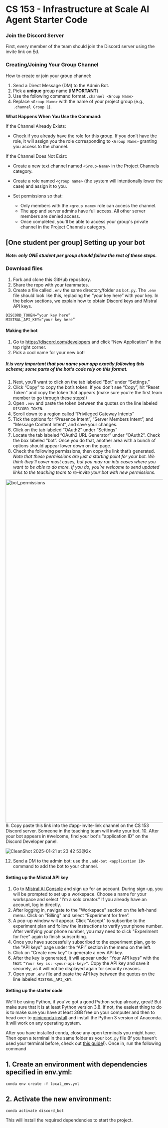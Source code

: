 # CS 153 - Infrastructure at Scale AI Agent Starter Code

### Join the Discord Server

First, every member of the team should join the Discord server using the invite link on Ed.

### Creating/Joining Your Group Channel

How to create or join your group channel:

1. Send a Direct Message (DM) to the Admin Bot.
2. Pick a **unique** group name (**IMPORTANT**)
3. Use the following command format:`.channel <Group Name>`
4. Replace `<Group Name>` with the name of your project group (e.g., `.channel Group 1`).

**What Happens When You Use the Command:**

If the Channel Already Exists:

- Check if you already have the role for this group. If you don’t have the role, it will assign you the role corresponding to `<Group Name>` granting you access to the channel.

If the Channel Does Not Exist:

- Create a new text channel named `<Group-Name>` in the Project Channels category.
- Create a role named `<group name>` (the system will intentionally lower the case) and assign it to you.

- Set permissions so that:
  - Only members with the `<group name>` role can access the channel.
  - The app and server admins have full access. All other server members are denied access.
  - Once completed, you'll be able to access your group's private channel in the Project Channels category.

## [One student per group] Setting up your bot

##### Note: only ONE student per group should follow the rest of these steps.

### Download files

1. Fork and clone this GitHub repository.
2. Share the repo with your teammates.
3. Create a file called `.env` the same directory/folder as `bot.py`. The `.env` file should look like this, replacing the “your key here” with your key. In the below sections, we explain how to obtain Discord keys and Mistral API keys.

```
DISCORD_TOKEN=“your key here”
MISTRAL_API_KEY=“your key here”
```

#### Making the bot

1. Go to https://discord.com/developers and click “New Application” in the top right corner.
2. Pick a cool name for your new bot!

##### It is very important that you name your app exactly following this scheme; some parts of the bot’s code rely on this format.

1. Next, you’ll want to click on the tab labeled “Bot” under “Settings.”
2. Click “Copy” to copy the bot’s token. If you don’t see “Copy”, hit “Reset Token” and copy the token that appears (make sure you’re the first team member to go through these steps!)
3. Open `.env` and paste the token between the quotes on the line labeled `DISCORD_TOKEN`.
4. Scroll down to a region called “Privileged Gateway Intents”
5. Tick the options for “Presence Intent”, “Server Members Intent”, and “Message Content Intent”, and save your changes.
6. Click on the tab labeled “OAuth2” under “Settings”
7. Locate the tab labeled “OAuth2 URL Generator” under “OAuth2”. Check the box labeled “bot”. Once you do that, another area with a bunch of options should appear lower down on the page.
8. Check the following permissions, then copy the link that’s generated. <em>Note that these permissions are just a starting point for your bot. We think they’ll cover most cases, but you may run into cases where you want to be able to do more. If you do, you’re welcome to send updated links to the teaching team to re-invite your bot with new permissions.</em>
  <img width="1097" alt="bot_permissions" src="https://github.com/user-attachments/assets/4db80209-e8d3-4e71-8cff-5f5e04beceeb" />
9. Copy paste this link into the #app-invite-link channel on the CS 153 Discord server. Someone in the teaching team will invite your bot.
10. After your bot appears in #welcome, find your bot's "application ID" on the Discord Developer panel.

![CleanShot 2025-01-21 at 23 42 53@2x](https://github.com/user-attachments/assets/2cf6b8fd-5756-494c-a6c3-8c61e821d568)
    
12. Send a DM to the admin bot: use the `.add-bot <application ID>` command to add the bot to your channel.

#### Setting up the Mistral API key

1. Go to [Mistral AI Console](https://console.mistral.ai) and sign up for an account. During sign-up, you will be prompted to set up a workspace. Choose a name for your workspace and select "I'm a solo creator." If you already have an account, log in directly.
2. After logging in, navigate to the "Workspace" section on the left-hand menu. Click on "Billing" and select “Experiment for free”.
3. A pop-up window will appear. Click "Accept" to subscribe to the experiment plan and follow the instructions to verify your phone number. After verifying your phone number, you may need to click "Experiment for free" again to finish subscribing. 
4. Once you have successfully subscribed to the experiment plan, go to the "API keys" page under the “API” section in the menu on the left.
5. Click on "Create new key" to generate a new API key.
6. After the key is generated, it will appear under “Your API keys” with the text: `“Your key is: <your-api-key>”`. Copy the API key and save it securely, as it will not be displayed again for security reasons.
7. Open your `.env` file and paste the API key between the quotes on the line labeled `MISTRAL_API_KEY`.

#### Setting up the starter code

We'll be using Python, if you've got a good Python setup already, great! But make sure that it is at least Python version 3.8. If not, the easiest thing to do is to make sure you have at least 3GB free on your computer and then to head over to [miniconda install](https://docs.anaconda.com/miniconda/install/) and install the Python 3 version of Anaconda. It will work on any operating system.

After you have installed conda, close any open terminals you might have. Then open a terminal in the same folder as your `bot.py` file (If you haven’t used your terminal before, check out [this guide](https://www.macworld.com/article/2042378/master-the-command-line-navigating-files-and-folders.html)!). Once in, run the following command

## 1. Create an environment with dependencies specified in env.yml:
    conda env create -f local_env.yml

## 2. Activate the new environment:
    conda activate discord_bot
    
This will install the required dependencies to start the project.